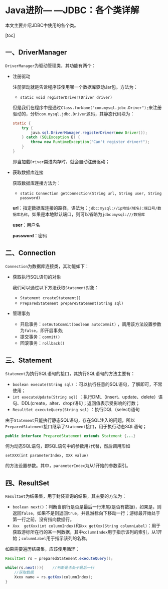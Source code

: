 # Java进阶— —JDBC：各个类详解

本文主要介绍JDBC中使用的各个类。

[toc]

## 一、DriverManager

`DriverManager`为驱动管理类，其功能有两个：

- 注册驱动

  注册驱动就是告诉程序该使用哪一个数据库驱动Jar包。方法为：

  - `static void registerDriver(Driver driver)`

  但是我们在程序中是通过`Class.forName("com.mysql.jdbc.Driver");`来注册驱动的，分析`com.mysql.jdbc.Driver`源码，其静态代码块为：

  ```java
  static {
      try {
          java.sql.DriverManager.registerDriver(new Driver());
      } catch (SQLException E) {
          throw new RuntimeException("Can't register driver!");
      }
  }
  ```

  即当加载`Driver`类进内存时，就会自动注册驱动；

  

- 获取数据库连接

  获取数据库连接方法为：

  - `static Connection getConnection(String url, String user, String password)`

  **url**：指定数据库连接的路径，语法为：`jdbc:mysql://ip地址(域名):端口号/数据库名称`，如果是本地默认端口，则可以省略为`jdbc:mysql:///数据库`

  **user**：用户名

  **password**：密码



## 二、Connection

`Connection`为数据库连接类，其功能如下：

- 获取执行SQL语句的对象

  我们可以通过以下方法获取`Statement`对象：

  - `Statement createStatement()`
  - `PreparedStatement prepareStatement(String sql) `

- 管理事务

  - 开启事务：`setAutoCommit(boolean autoCommit)` ，调用该方法设置参数为`false`，即开启事务;
  - 提交事务：`commit() `
  - 回滚事务：`rollback() `



## 三、Statement

`Statement`为执行SQL语句的接口，其执行SQL语句的方法主要有：

- `boolean execute(String sql)` ：可以执行任意的SQL语句，了解即可，不常使用；
- `int executeUpdate(String sql)` ：执行DML（insert、update、delete）语句、DDL(create，alter、drop)语句；返回值表示受影响的行数；
- `ResultSet executeQuery(String sql)`  ：执行DQL（select)语句

由于`Statement`只能执行静态SQL语句，存在SQL注入的问题，所以`PreparedStatement`接口继承了`Statement`接口，用于执行动态SQL语句；

```java
public interface PreparedStatement extends Statement {...}
```

何为动态SQL语句，即SQL语句中的参数用`?`代替，然后调用形如

`setXXX(int parameterIndex, XXX value)`

的方法设置参数。其中，`parameterIndex`为从1开始的参数索引。



## 四、ResultSet

`ResultSet`为结果集，用于封装查询的结果，其主要的方法为：

- `boolean next()`：判断当前行是否是最后一行末尾(是否有数据)，如果是，则返回`false`，如果不是则返回`true`，并且游标向下移动一行；游标最开始处于第一行之前，没有指向数据行。
- `Xxx  getXxx(int columnIndex)`和`Xxx getXxx(String columnLabel)`：用于获取游标所在行的某一列数据，其中`columnIndex`用于指示该列的索引，从1开始；`columnLabel`用于指示该列的名称。

如果需要遍历结果集，应该使用循环：

```java
ResultSet rs = preparedStatement.executeQuery();

while(rs.next()){    //判断是否处于最后一行
    //获取数据
    Xxxx name = rs.getXxx(columnIndex);
}
```



